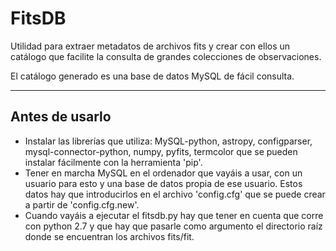 # FitsDB
Utilidad para extraer metadatos de archivos fits y crear con ellos un catálogo que facilite la consulta de grandes colecciones de observaciones.

El catálogo generado es una base de datos MySQL de fácil consulta.

---

## Antes de usarlo

- Instalar las librerías que utiliza: MySQL-python, astropy, configparser,
mysql-connector-python, numpy, pyfits, termcolor
que se pueden instalar fácilmente con la herramienta 'pip'.
- Tener en marcha MySQL en el ordenador que vayáis a usar, con un usuario
para esto y una base de datos propia de ese usuario. Estos datos hay que
introducirlos en el archivo 'config.cfg' que se puede crear a partir de
'config.cfg.new'.
- Cuando vayáis a ejecutar el fitsdb.py hay que tener en cuenta que corre
con python 2.7 y que hay que pasarle como argumento el directorio raíz
donde se encuentran los archivos fits/fit.